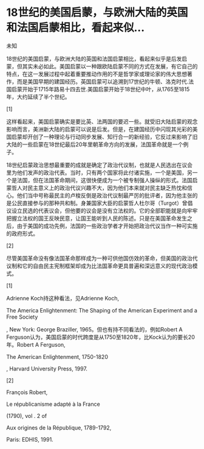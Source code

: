 # 18世纪的美国启蒙，与欧洲大陆的英国和法国启蒙相比，看起来似...

未知

18世纪的美国启蒙，与欧洲大陆的英国和法国启蒙相比，看起来似乎是后发启蒙，但其实未必如此。美国启蒙以一种跟欧陆启蒙不同的方式在发展，有它自己的特点，在这一发展过程中起着重要推动作用的不是哲学家或理论家的伟大思想著作，而是美国早期的建国经历。英国启蒙可以追溯到17世纪的牛顿、洛克时代.法国启蒙开始于1715年路易十四去世.美国启蒙开始于18世纪中叶，从1765至1815年，大约延续了半个世纪。

[1]

这样看起来，美国启蒙确实是要比英、法两国的要迟一些。就受旧大陆启蒙的观念影响而言，美洲新大陆的启蒙可以说是后发。但是，在建国经历中闪现其光彩的美国启蒙却开创了一种理论与行动同步发展、知行合一的新经验，它反过来影响了旧大陆的一些启蒙在18世纪最后20年里朝革命方向的发展，法国革命就是一个例子。

18世纪启蒙政治思想最重要的成就是确定了政治代议制，也就是人民选出在议会里为他们发声的政治代表。当时，只有两个国家将此付诸实施，一个是美国，另一个是法国，但在法国革命期间，这很快便成为一个被专制强人操纵的形式。法国启蒙哲人对民主意义上的政治代议兴趣不大，因为他们本来就对民主缺乏热忱和信心。他们当中号称最民主的卢梭反倒是政治代议制最严厉的批评者，因为他主张的是公民直接参与的那种共和制。身兼国家大臣的启蒙哲人杜尔哥（Turgot）曾倡议设立民选的代表议会，但他要的议会是没有立法权的。它的全部职能就是向牢牢把握立法权的国王反映民意，让国王能听到人民的陈述。只是在美国革命发生之后，由于美国的成功先例，法国的一些政治学者才开始把政治代议当作一种可实施的政府形式。

[2]

尽管美国革命没有像法国革命那样成为一种可供他国仿效的革命，但美国的政治代议制和它的自由民主宪制框架却成为比法国革命更具普遍和深远意义的现代政治模式。

[1]

Adrienne Koch持这种看法，见Adrienne Koch,

The America Enlightenment: The Shaping of the American Experiment and a Free Society

, New York: George Braziller, 1965。但也有持不同看法的，例如Robert A Ferguson认为，美国启蒙的时代跨度是从1750至1820年，比Kock认为的要长20年。Robert A Ferguson,

The American Enlightenment, 1750-1820

, Harvard University Press, 1997.

[2]

François Robert,

Le républicanisme adapté à la France

(1790), vol . 2 of

Aux origines de la République, 1789-1792,

Paris: EDHIS, 1991.
